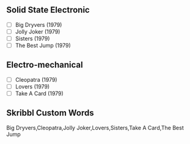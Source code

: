 ## Solid State Electronic
- [ ] Big Dryvers (1979)
- [ ] Jolly Joker (1979)
- [ ] Sisters (1979)
- [ ] The Best Jump (1979)
## Electro-mechanical
- [ ] Cleopatra (1979)
- [ ] Lovers (1979)
- [ ] Take A Card (1979)
## Skribbl Custom Words
Big Dryvers,Cleopatra,Jolly Joker,Lovers,Sisters,Take A Card,The Best Jump